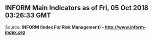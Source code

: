 ## INFORM Main Indicators as of Fri, 05 Oct 2018 03:26:33 GMT

Source: **INFORM (Index For Risk Management) - http://www.inform-index.org**